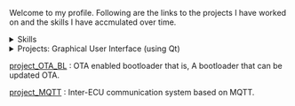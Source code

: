 Welcome to my profile. Following are the links to the projects I have worked on and the skills I have accmulated over time.

<details>
<summary> Skills </summary>

[skills_organizational](https://github.com/VivekChugh/profille/blob/main/skills_organizational.md) : Organizational and Technical leadership Skills.

[skills_programming](https://github.com/VivekChugh/profille/blob/main/skills_programming.md) : Efficient programming skills.

[skills_communication](https://github.com/VivekChugh/profille/blob/main/skills_communication.md) : Communication skills

</details>

<details>
<summary>Projects: Graphical User Interface (using Qt) </summary>

[project_QT_Visualizer](https://github.com/VivekChugh/profille/blob/main/project_QT_visualizer.md) : Display output of different Car sensors like Lidar, Camera etc. on a unified window

[project_QT_mapping](https://github.com/VivekChugh/profille/blob/main/project_QT_mapping.md) : Display newly detected landmarks on a map with respect to current location.

[project_QT_diagnostics](https://github.com/VivekChugh/profille/blob/main/project_QT_diaganotics.md) : Display variety of vehicle functions based on collected diagnostics data.

</details>


[project_OTA_BL](https://github.com/VivekChugh/profille/blob/main/project_OTA_BL.md) : OTA enabled bootloader that is, A bootloader that can be updated OTA.

[project_MQTT](https://github.com/VivekChugh/profille/blob/main/project_MQTT.md) : Inter-ECU communication system based on MQTT. 

